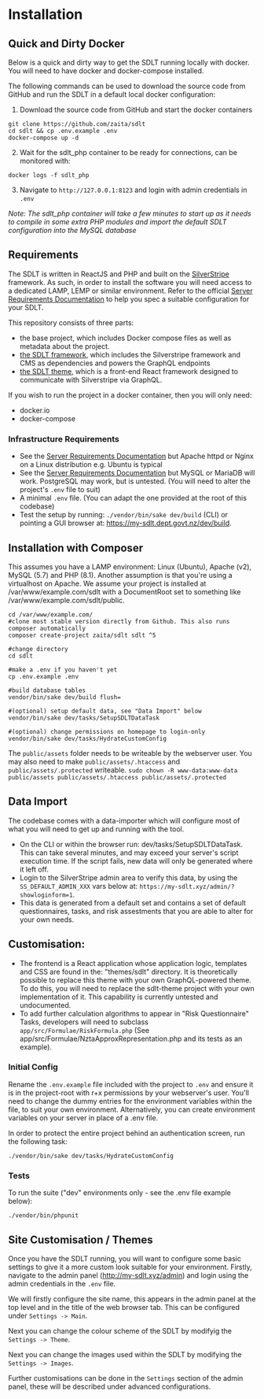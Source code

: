 # Installation

## Quick and Dirty Docker
Below is a quick and dirty way to get the SDLT running locally with docker. You will need to have docker and docker-compose installed.

The following commands can be used to download the source code from GitHub and run the SDLT in a default local docker configuration:
1. Download the source code from GitHub and start the docker containers
```none
git clone https://github.com/zaita/sdlt
cd sdlt && cp .env.example .env
docker-compose up -d
```
2. Wait for the sdlt_php container to be ready for connections, can be monitored with:
```none
docker logs -f sdlt_php
```
3. Navigate to `http://127.0.0.1:8123` and login with admin credentials in `.env`

_Note: The sdlt_php container will take a few minutes to start up as it needs to compile in some extra PHP modules and import the default SDLT configuration into the MySQL database_

## Requirements
The SDLT is written in ReactJS and PHP and built on the [SilverStripe](https://silverstripe.org) framework. As such, in order to install the software you will need access to a dedicated LAMP, LEMP or similar environment. Refer to the official [Server Requirements Documentation](https://docs.silverstripe.org/en/4/getting_started/server_requirements/) to help you spec a suitable configuration for your SDLT.

This repository consists of three parts:
* the base project, which includes Docker compose files as well as metadata about the project.
* [the SDLT framework](https://github.com/zaita/sdlt-framework), which includes the Silverstripe framework and CMS as dependencies and powers the GraphQL endpoints
* [the SDLT theme](https://github.com/zaita/sdlt-theme), which is a front-end React framework designed to communicate with Silverstripe via GraphQL.

If you wish to run the project in a docker container, then you will only need:
* docker.io
* docker-compose

### Infrastructure Requirements
* See the [Server Requirements Documentation](https://docs.silverstripe.org/en/4/getting_started/server_requirements/) but Apache httpd or Nginx on a Linux distribution e.g. Ubuntu is typical
* See the [Server Requirements Documentation](https://docs.silverstripe.org/en/4/getting_started/server_requirements/) but MySQL or MariaDB will work. PostgreSQL may work, but is untested. (You will need to alter the project's `.env` file to suit)
* A minimal `.env` file. (You can adapt the one provided at the root of this codebase)
* Test the setup by running: `./vendor/bin/sake dev/build` (CLI) or pointing a GUI browser at: https://my-sdlt.dept.govt.nz/dev/build.

## Installation with Composer
This assumes you have a LAMP environment: Linux (Ubuntu), Apache (v2), MySQL (5.7) and PHP (8.1). Another assumption is that you're using a virtualhost on Apache. We assume your project is installed at /var/www/example.com/sdlt with a DocumentRoot set to something like /var/www/example.com/sdlt/public.

```none
cd /var/www/example.com/
#clone most stable version directly from Github. This also runs composer automatically
composer create-project zaita/sdlt sdlt ^5

#change directory
cd sdlt

#make a .env if you haven't yet
cp .env.example .env

#build database tables
vendor/bin/sake dev/build flush=

#(optional) setup default data, see "Data Import" below
vendor/bin/sake dev/tasks/SetupSDLTDataTask 

#(optional) change permissions on homepage to login-only
vendor/bin/sake dev/tasks/HydrateCustomConfig
```

The `public/assets` folder needs to be writeable by the webserver user. You may also need to make `public/assets/.htaccess` and `public/assets/.protected` writeable. 
`sudo chown -R www-data:www-data public/assets public/assets/.htaccess public/assets/.protected`

## Data Import
The codebase comes with a data-importer which will configure most of what you will need to get up and running with the tool.

* On the CLI or within the browser run: dev/tasks/SetupSDLTDataTask. This can take several minutes, and may exceed your server's script execution time. If the script fails, new data will only be generated where it left off.
* Login to the SilverStripe admin area to verify this data, by using the `SS_DEFAULT_ADMIN_XXX` vars below at: `https://my-sdlt.xyz/admin/?showloginform=1`. 
* This data is generated from a default set and contains a set of default questionnaires, tasks, and risk assestments that you are able to alter for your own needs. 

## Customisation:
* The frontend is a React application whose application logic, templates and CSS are found in the: "themes/sdlt" directory. It is theoretically possible to replace this theme with your own GraphQL-powered theme. To do this, you will need to replace the sdlt-theme project with your own implementation of it. This capability is currently untested and undocumented.
* To add further calculation algorithms to appear in "Risk Questionnaire" Tasks, developers will need to subclass `app/src/Formulae/RiskFormula.php` (See app/src/Formulae/NztaApproxRepresentation.php and its tests as an example).

### Initial Config
Rename the `.env.example` file included with the project to `.env` and ensure it is in the project-root with r+x permissions by your webserver's user. You'll need to change the dummy entries for the environment variables within the file, to suit your own environment. Alternatively, you can create environment variables on your server in place of a .env file.

In order to protect the entire project behind an authentication screen, run the following task:

```none
./vendor/bin/sake dev/tasks/HydrateCustomConfig
```

### Tests

To run the suite ("dev" environments only - see the .env file example below):

```none
./vendor/bin/phpunit
```

## Site Customisation / Themes
Once you have the SDLT running, you will want to configure some basic settings to give it a more custom look suitable for your environment.
Firstly, navigate to the admin panel (http://my-sdlt.xyz/admin) and login using the admin credentials in the `.env` file.

We will firstly configure the site name, this appears in the admin panel at the top level and in the title of the web browser tab.
This can be configured under `Settings -> Main`.

Next you can change the colour scheme of the SDLT by modifyig the `Settings -> Theme`.

Next you can change the images used within the SDLT by modifying the `Settings -> Images`.

Further customisations can be done in the `Settings` section of the admin panel, these will be described under advanced configurations.
